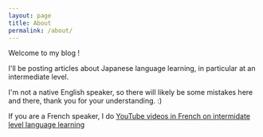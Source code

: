 ```yaml
---
layout: page
title: About
permalink: /about/
---
```


Welcome to my blog !

I'll be posting articles about Japanese language learning, in particular at an intermediate level.

I'm not a native English speaker, so there will likely be some mistakes here and there, thank you for your understanding. :)

If you are a French speaker, I do [YouTube videos in French on intermidate level language learning](https://www.youtube.com/channel/UC_CxcQbEicRSsQ3eL1_m2zQ)
